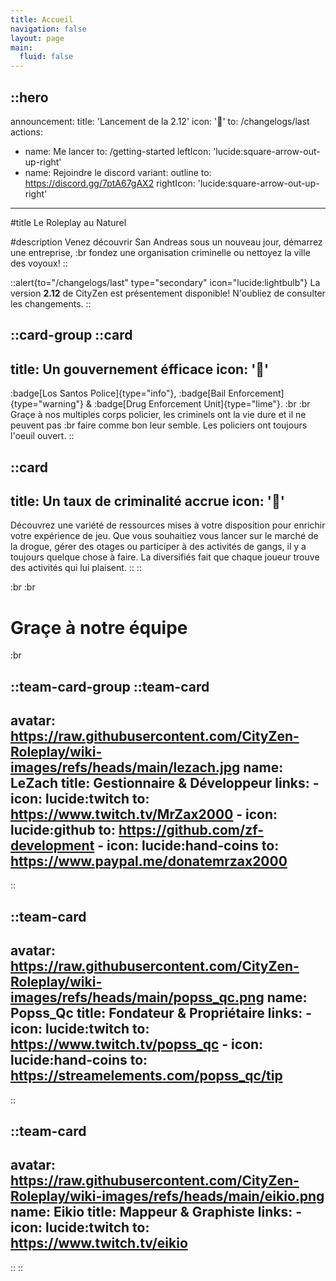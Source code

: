 ```yaml
---
title: Accueil
navigation: false
layout: page
main:
  fluid: false
---
```


::hero
---
announcement:
  title: 'Lancement de la 2.12'
  icon: '🎉'
  to: /changelogs/last
actions:
  - name: Me lancer
    to: /getting-started
    leftIcon: 'lucide:square-arrow-out-up-right'
  - name: Rejoindre le discord
    variant: outline
    to: https://discord.gg/7ptA67gAX2
    rightIcon: 'lucide:square-arrow-out-up-right'
---

#title
Le Roleplay au Naturel

#description
Venez découvrir San Andreas sous un nouveau jour, démarrez une entreprise, :br fondez une organisation criminelle ou nettoyez la ville des voyoux!
::

::alert{to="/changelogs/last" type="secondary" icon="lucide:lightbulb"}
  La version **2.12** de CityZen est présentement disponible! N'oubliez de consulter les changements.
::

::card-group
  ::card
  ---
  title: Un gouvernement éfficace
  icon: '👮'
  ---
  :badge[Los Santos Police]{type="info"}, :badge[Bail Enforcement]{type="warning"} & :badge[Drug Enforcement Unit]{type="lime"}. :br
  :br
  Graçe à nos multiples corps policier, les criminels ont la vie dure et il ne peuvent pas :br
  faire comme bon leur semble. Les policiers ont toujours l'oeuil ouvert.
  ::

  ::card
  ---
  title: Un taux de criminalité accrue
  icon: '🔪'
  ---
  Découvrez une variété de ressources mises à votre disposition pour enrichir votre expérience de jeu. Que vous souhaitiez vous lancer sur le marché de la drogue, gérer des otages ou participer à des activités de gangs, il y a toujours quelque chose à faire. La diversifiés fait que chaque joueur trouve des activités qui lui plaisent.
  ::
::

:br :br
# Graçe à notre équipe
:br

::team-card-group
  ::team-card
  ---
  avatar: https://raw.githubusercontent.com/CityZen-Roleplay/wiki-images/refs/heads/main/lezach.jpg
  name: LeZach
  title: Gestionnaire & Développeur
  links:
    - icon: lucide:twitch
      to: https://www.twitch.tv/MrZax2000
    - icon: lucide:github
      to: https://github.com/zf-development
    - icon: lucide:hand-coins
      to: https://www.paypal.me/donatemrzax2000
  ---
  ::

  ::team-card
  ---
  avatar: https://raw.githubusercontent.com/CityZen-Roleplay/wiki-images/refs/heads/main/popss_qc.png
  name: Popss_Qc
  title: Fondateur & Propriétaire
  links:
    - icon: lucide:twitch
      to: https://www.twitch.tv/popss_qc
    - icon: lucide:hand-coins
      to: https://streamelements.com/popss_qc/tip
  ---
  ::

  ::team-card
  ---
  avatar: https://raw.githubusercontent.com/CityZen-Roleplay/wiki-images/refs/heads/main/eikio.png
  name: Eikio
  title: Mappeur & Graphiste
  links:
    - icon: lucide:twitch
      to: https://www.twitch.tv/eikio
  ---
  ::
::